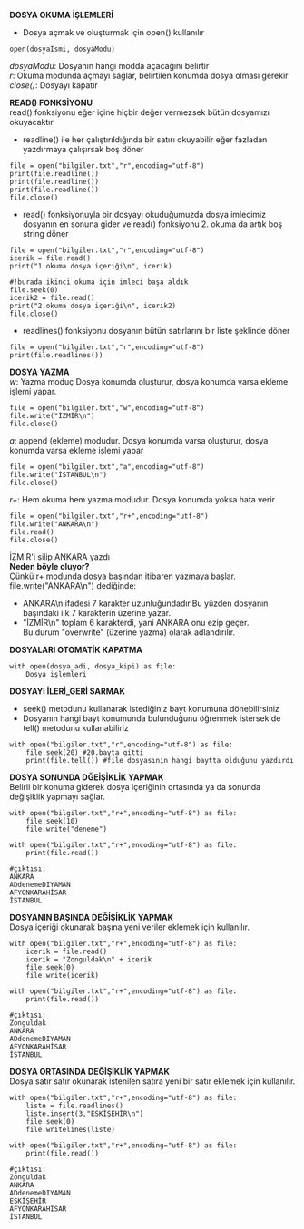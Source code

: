 **DOSYA OKUMA İŞLEMLERİ**<br>
* Dosya açmak ve oluşturmak için open() kullanılır
```
open(dosyaIsmi, dosyaModu)
```
*dosyaModu*: Dosyanın hangi modda açacağını belirtir<br>
*r*: Okuma modunda açmayı sağlar, belirtilen konumda dosya olması gerekir<br>
*close()*: Dosyayı kapatır<br>

**READ() FONKSİYONU**<br>
read() fonksiyonu eğer içine hiçbir değer vermezsek bütün dosyamızı okuyacaktır<br>
* readline() ile her çalıştırıldığında bir satırı okuyabilir eğer fazladan yazdırmaya çalışırsak boş döner
```
file = open("bilgiler.txt","r",encoding="utf-8")
print(file.readline())
print(file.readline())
print(file.readline())
file.close()
```
* read() fonksiyonuyla bir dosyayı okuduğumuzda dosya imlecimiz dosyanın en sonuna gider ve read() fonksiyonu 2. okuma da artık boş string döner
```
file = open("bilgiler.txt","r",encoding="utf-8")
icerik = file.read()
print("1.okuma dosya içeriği\n", icerik)

#!burada ikinci okuma için imleci başa aldık
file.seek(0) 
icerik2 = file.read()
print("2.okuma dosya içeriği\n", icerik2)
file.close()
```
* readlines() fonksiyonu dosyanın bütün satırlarını bir liste şeklinde döner
```
file = open("bilgiler.txt","r",encoding="utf-8")
print(file.readlines())
```
**DOSYA YAZMA**<br>
*w*: Yazma moduç Dosya konumda oluşturur, dosya konumda varsa ekleme işlemi yapar.<br>
```
file = open("bilgiler.txt","w",encoding="utf-8")
file.write("İZMİR\n")
file.close()
```
*a*: append (ekleme) modudur. Dosya konumda varsa oluşturur, dosya konumda varsa ekleme işlemi yapar<br>
```
file = open("bilgiler.txt","a",encoding="utf-8")
file.write("İSTANBUL\n")
file.close()
```
*r+*: Hem okuma hem yazma modudur. Dosya konumda yoksa hata verir<br>
```
file = open("bilgiler.txt","r+",encoding="utf-8")
file.write("ANKARA\n")
file.read()
file.close()
```
İZMİR'i silip ANKARA yazdı<br>
**Neden böyle oluyor?**<br>
Çünkü r+ modunda dosya başından itibaren yazmaya başlar.<br> 
file.write("ANKARA\n") dediğinde:<br>
* ANKARA\n ifadesi 7 karakter uzunluğundadır.Bu yüzden dosyanın başındaki ilk 7 karakterin üzerine yazar.
* "İZMİR\n" toplam 6 karakterdi, yani ANKARA onu ezip geçer.<br>
Bu durum "overwrite" (üzerine yazma) olarak adlandırılır.<br>

**DOSYALARI OTOMATİK KAPATMA**<br>
```
with open(dosya_adi, dosya_kipi) as file:
    Dosya işlemleri
```

**DOSYAYI İLERİ_GERİ SARMAK**<br>
* seek() metodunu kullanarak istediğiniz bayt konumuna dönebilirsiniz
* Dosyanın hangi bayt konumunda bulunduğunu öğrenmek istersek de tell() metodunu kullanabiliriz
```
with open("bilgiler.txt","r",encoding="utf-8") as file:
    file.seek(20) #20.bayta gitti
    print(file.tell()) #file dosyasının hangi baytta olduğunu yazdırdı
```

**DOSYA SONUNDA DĞEİŞİKLİK YAPMAK**<br>
Belirli bir konuma giderek dosya içeriğinin ortasında ya da sonunda değişiklik yapmayı sağlar.<br>
```
with open("bilgiler.txt","r+",encoding="utf-8") as file:
    file.seek(10)
    file.write("deneme")

with open("bilgiler.txt","r+",encoding="utf-8") as file:
    print(file.read())

#çıktısı:
ANKARA
ADdenemeDIYAMAN
AFYONKARAHİSAR
İSTANBUL
```

**DOSYANIN BAŞINDA DEĞİŞİKLİK YAPMAK**<br>
Dosya içeriği okunarak başına yeni veriler eklemek için kullanılır.<br>
```
with open("bilgiler.txt","r+",encoding="utf-8") as file:
    icerik = file.read()
    icerik = "Zonguldak\n" + icerik
    file.seek(0)
    file.write(icerik)

with open("bilgiler.txt","r+",encoding="utf-8") as file:
    print(file.read())

#çıktısı:
Zonguldak
ANKARA
ADdenemeDIYAMAN
AFYONKARAHİSAR
İSTANBUL
```

**DOSYA ORTASINDA DEĞİŞİKLİK YAPMAK**<br>
Dosya satır satır okunarak istenilen satıra yeni bir satır eklemek için kullanılır.<br>
```
with open("bilgiler.txt","r+",encoding="utf-8") as file:
    liste = file.readlines()
    liste.insert(3,"ESKİŞEHİR\n")
    file.seek(0)
    file.writelines(liste)

with open("bilgiler.txt","r+",encoding="utf-8") as file:
    print(file.read())

#çıktısı:
Zonguldak
ANKARA
ADdenemeDIYAMAN
ESKİŞEHİR
AFYONKARAHİSAR
İSTANBUL
```
